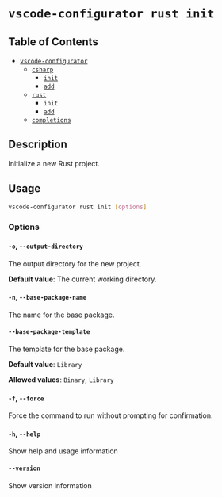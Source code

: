 # `vscode-configurator rust init`

## Table of Contents

- [`vscode-configurator`](../README.md)
  - [`csharp`](../csharp/README.md)
    - [`init`](../csharp/init.md)
    - [`add`](../csharp/add.md)
  - [`rust`](./README.md)
    - `init`
    - [`add`](./add.md)
  - [`completions`](../completions.md)

## Description

Initialize a new Rust project.

## Usage

```bash
vscode-configurator rust init [options]
```

### Options

#### `-o`, `--output-directory`

The output directory for the new project.

**Default value**: The current working directory.

#### `-n`, `--base-package-name`

The name for the base package.

#### `--base-package-template`

The template for the base package.

**Default value**: `Library`

**Allowed values**: `Binary`, `Library`

#### `-f`, `--force`

Force the command to run without prompting for confirmation.

#### `-h`, `--help`

Show help and usage information

#### `--version`

Show version information
